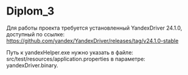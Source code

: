 # Diplom_3

Для работы проекта требуется установленный YandexDriver 24.1.0, доступный по ссылке:
https://github.com/yandex/YandexDriver/releases/tag/v24.1.0-stable

Путь к yandexHelper.exe нужно указать в файле: src/test/resources/application.properties
в параметре: yandexDriver.binary.

